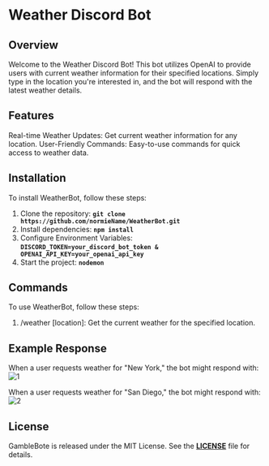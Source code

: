 # **Weather Discord Bot**

## **Overview**

Welcome to the Weather Discord Bot! This bot utilizes OpenAI to provide users with current weather information for their specified locations. Simply type in the location you're interested in, and the bot will respond with the latest weather details.

## **Features**
Real-time Weather Updates: Get current weather information for any location.
User-Friendly Commands: Easy-to-use commands for quick access to weather data.

## **Installation**

To install WeatherBot, follow these steps:

1. Clone the repository: **`git clone https://github.com/normieName/WeatherBot.git`**
2. Install dependencies: **`npm install`**
3. Configure Environment Variables: **`DISCORD_TOKEN=your_discord_bot_token & OPENAI_API_KEY=your_openai_api_key`** 
4. Start the project: **`nodemon`**

## **Commands**

To use WeatherBot, follow these steps:

1. /weather [location]: Get the current weather for the specified location.

## **Example Response**

When a user requests weather for "New York," the bot might respond with:
![1](https://github.com/user-attachments/assets/43f756ca-2fa7-44b7-9e0a-899242ab1914)

When a user requests weather for "San Diego," the bot might respond with:
![2](https://github.com/user-attachments/assets/2d0736c5-8bb8-4d24-8e41-424aee148f2c)

## **License**

GambleBote is released under the MIT License. See the **[LICENSE](https://www.blackbox.ai/share/LICENSE)** file for details.
